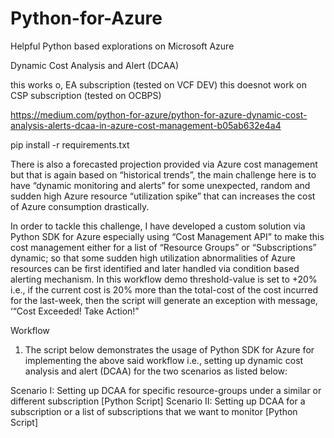 # Python-for-Azure
Helpful Python based explorations on Microsoft Azure

Dynamic Cost Analysis and Alert (DCAA)

this works o, EA subscription (tested on VCF DEV)
this doesnot work on CSP subscription (tested on OCBPS) 

https://medium.com/python-for-azure/python-for-azure-dynamic-cost-analysis-alerts-dcaa-in-azure-cost-management-b05ab632e4a4

pip install -r requirements.txt

There is also a forecasted projection provided via Azure cost management but that is again based on “historical trends”, the main challenge here is to have “dynamic monitoring and alerts” for some unexpected, random and sudden high Azure resource “utilization spike” that can increases the cost of Azure consumption drastically.

In order to tackle this challenge, I have developed a custom solution via Python SDK for Azure especially using “Cost Management API” to make this cost management either for a list of “Resource Groups” or “Subscriptions” dynamic; so that some sudden high utilization abnormalities of Azure resources can be first identified and later handled via condition based alerting mechanism. In this workflow demo threshold-value is set to +20% i.e., if the current cost is 20% more than the total-cost of the cost incurred for the last-week, then the script will generate an exception with message, ‘“Cost Exceeded! Take Action!”

Workflow
1. The script below demonstrates the usage of Python SDK for Azure for implementing the above said workflow i.e., setting up dynamic cost analysis and alert (DCAA) for the two scenarios as listed below:

Scenario I: Setting up DCAA for specific resource-groups under a similar or different subscription [Python Script]
Scenario II: Setting up DCAA for a subscription or a list of subscriptions that we want to monitor [Python Script]


